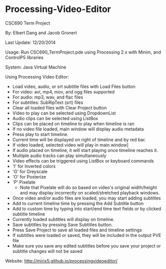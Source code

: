 Processing-Video-Editor
=======================

CSC690 Term Project

By: Elbert Dang and Jacob Gronert

Last Update: 12/20/2014
 
Usage: Run CSC690_TermProject.pde using Processing 2.x with Minim, and ControlP5 libraries
 
System: Java Virtual Machine
 
Using Processing Video Editor:
* Load video, audio, or srt subtitle files with Load Files button
 * For video: avi, mp4, mov, and ogg files supported
 * For audio: mp3, wav, and flac files
 * For subtitles: SubRipText (srt) files
* Clear all loaded files with Clear Project button
* Video to play can be selected using DropdownList
* Audio clips can be selected using ListBox
 * Clips can be placed on timeline to play when timeline is ran
 * If no video file loaded, main window will display audio metadata
* Press play to start timeline. 
 * Current time will be displayed on right of timeline and by red bar.
 * If video loaded, selected video will play in main window]
 * If audio placed on timeline, it will start playing once timeline reaches it.
 * Multiple audio tracks can play simultaneously
* Video effects can be triggered using ListBox or keyboard commands
 * 'I' for Inverted colors
 * 'G' for Greyscale
 * 'O' for Posterize
 * 'P' Pixelate
   * Note that Pixelate will do so based on video's original width/height and may display incorrectly on scaled/stretched playback windows.
* Once video and/or audio files are loaded, you may start adding subtitles 
 * Add to current timeline time by pressing the Add Subtitle button
 * Add to custom time by typing into start/end time text fields or by clicked subtitle timeline
  * Currently loaded subtitles will display on timeline.
 * Save subtitles by pressing Save Subtitles button.
* Press Save Project to save all loaded files and timeline settings
 * If subtitles were loaded or saved, they will be included in the output PVE file
  * Make sure you save any edited subtitles before you save your project or subtitle changes will not be saved
 
 Website: http://mirix5.github.io/processingvideoeditor/
